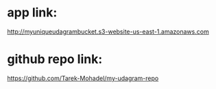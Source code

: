 # app link:
http://myuniqueudagrambucket.s3-website-us-east-1.amazonaws.com

# github repo link:
https://github.com/Tarek-Mohadel/my-udagram-repo